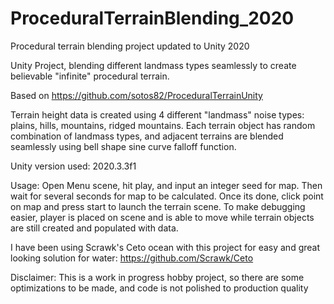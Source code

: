 # ProceduralTerrainBlending_2020
Procedural terrain blending project updated to Unity 2020

Unity Project, blending different landmass types seamlessly to create believable "infinite" procedural  terrain.

Based on https://github.com/sotos82/ProceduralTerrainUnity

Terrain height data is created using 4 different "landmass" noise types: plains, hills, mountains, ridged mountains.
Each terrain object has random combination of landmass types, and adjacent terrains are blended seamlessly using bell shape sine curve falloff function. 

Unity version used: 2020.3.3f1

Usage: Open Menu scene, hit play, and input an integer seed for map. Then wait for several seconds for map to be calculated. Once its done, click point on map and press start to launch the terrain scene.
To make  debugging easier, player is placed on scene and is able to move while terrain objects are still created and populated with data. 

I have been using Scrawk's Ceto ocean with this project for easy and great looking solution for water: https://github.com/Scrawk/Ceto 

Disclaimer:
This is a work in progress hobby project, so there are some optimizations to be made, and code is not polished to production quality
